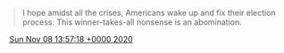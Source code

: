 > I hope amidst all the crises, Americans wake up and fix their election process\. This winner\-takes\-all nonsense is an abomination\.

<img src="../../media/tweet.ico" width="12" /> [Sun Nov 08 13:57:18 +0000 2020](https://twitter.com/DromerDenker/status/1325437240277954562)